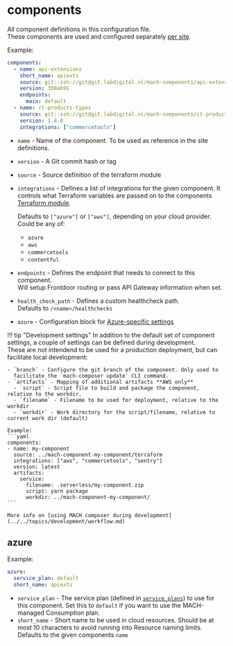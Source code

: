 # components

All component definitions in this configuration file.<br>
These components are used and configured separately [per site](./sites.md#components).

Example:

```yaml
components:
  - name: api-extensions
    short_name: apiexts
    source: git::ssh://git@git.labdigital.nl/mach-components/api-extensions-component.git//terraform
    version: 3b8ab91
    endpoints:
      main: default
  - name: ct-products-types
    source: git::ssh://git@git.labdigital.nl/mach-components/ct-product-types.git//terraform
    version: 1.4.0
    integrations: ["commercetools"]
```

- `name` - Name of the component. To be used as reference in the site definitions.
- `version` - A Git commit hash or tag
- `source` - Source definition of the terraform module
- `integrations` - Defines a list of integrations for the given component. It
  controls what Terraform variables are passed on to the components [Terraform
  module](../components/structure.md#terraform-module).<br>

  Defaults to `["azure"]` or `["aws"]`, depending on your cloud provider.<br>
  Could be any of:
    - `azure`
    - `aws`
    - `commercetools`
    - `contentful`<br>

- `endpoints` - Defines the endpoint that needs to connect to this component.<br>
  Will setup Frontdoor routing or pass API Gateway information when set.
- `health_check_path` - Defines a custom healthcheck path.<br>
  Defaults to `/<name>/healthchecks`
- `azure` - Configuration block for [Azure-specific settings](#azure)

!!! tip "Development settings"
    In addition to the default set of component settings, a couple of settings
    can be defined during development.<br> These are not intendend to be used
    for a production deployment, but can facilitate local development:

    - `branch` - Configure the git branch of the component. Only used to
      facilitate the `mach-composer update` CLI command.
    - `artifacts` - Mapping of additional artifacts **AWS only**
      - `script` - Script file to build and package the component, relative to the workdir.
      - `filename` - Filename to be used for deployment, relative to the workdir
      - `workdir` - Work directory for the script/filename, relative to current work dir (default)

    Example:
    ```yaml
    components:
    - name: my-component
      source: ../mach-component-my-component/terraform
      integrations: ["aws", "commercetools", "sentry"]
      version: latest
      artifacts:
        service:
          filename: .serverless/my-component.zip
          script: yarn package
          workdir: ../mach-component-my-component/
    ```

    More info on [using MACH composer during development](../../topics/development/workflow.md)

## azure
Example:

```yaml
azure:
  service_plan: default
  short_name: apiexts
```

- `service_plan` - The service plan (defined in [`service_plans`](./global.md#service_plans))
  to use for this component. Set this to `default` if you want to use the
  MACH-managed Consumption plan.
- `short_name` - Short name to be used in cloud resources. Should be at most 10
  characters to avoid running into Resource naming limits.<br>
  Defaults to the given components `name`
